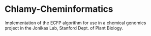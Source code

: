 # Chlamy-Cheminformatics
Implementation of the ECFP algorithm for use in a chemical genomics project in the Jonikas Lab, Stanford Dept. of Plant Biology.

